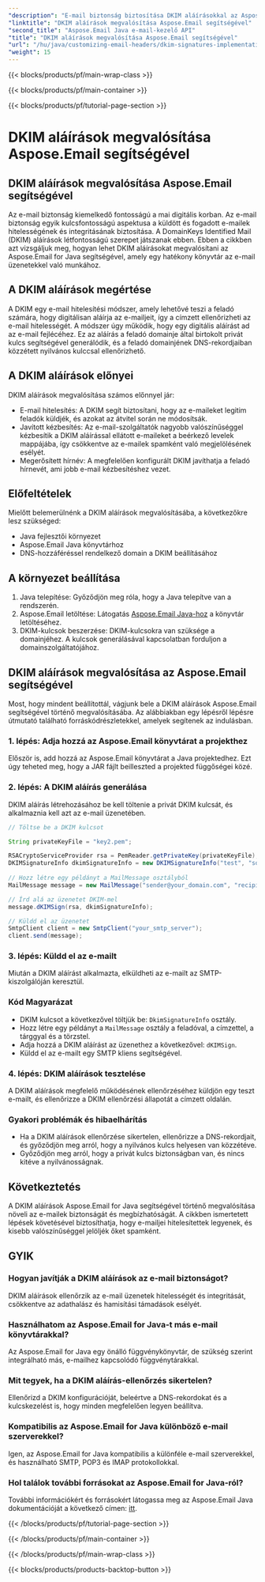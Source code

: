 ```yaml
---
"description": "E-mail biztonság biztosítása DKIM aláírásokkal az Aspose.Email for Java használatával. Lépésről lépésre útmutató és kód a DKIM megvalósításához."
"linktitle": "DKIM aláírások megvalósítása Aspose.Email segítségével"
"second_title": "Aspose.Email Java e-mail-kezelő API"
"title": "DKIM aláírások megvalósítása Aspose.Email segítségével"
"url": "/hu/java/customizing-email-headers/dkim-signatures-implementation/"
"weight": 15
---
```


{{< blocks/products/pf/main-wrap-class >}}

{{< blocks/products/pf/main-container >}}

{{< blocks/products/pf/tutorial-page-section >}}

# DKIM aláírások megvalósítása Aspose.Email segítségével


## DKIM aláírások megvalósítása Aspose.Email segítségével

Az e-mail biztonság kiemelkedő fontosságú a mai digitális korban. Az e-mail biztonság egyik kulcsfontosságú aspektusa a küldött és fogadott e-mailek hitelességének és integritásának biztosítása. A DomainKeys Identified Mail (DKIM) aláírások létfontosságú szerepet játszanak ebben. Ebben a cikkben azt vizsgáljuk meg, hogyan lehet DKIM aláírásokat megvalósítani az Aspose.Email for Java segítségével, amely egy hatékony könyvtár az e-mail üzenetekkel való munkához.

## A DKIM aláírások megértése

A DKIM egy e-mail hitelesítési módszer, amely lehetővé teszi a feladó számára, hogy digitálisan aláírja az e-mailjeit, így a címzett ellenőrizheti az e-mail hitelességét. A módszer úgy működik, hogy egy digitális aláírást ad az e-mail fejlécéhez. Ez az aláírás a feladó domainje által birtokolt privát kulcs segítségével generálódik, és a feladó domainjének DNS-rekordjaiban közzétett nyilvános kulccsal ellenőrizhető.

## A DKIM aláírások előnyei

DKIM aláírások megvalósítása számos előnnyel jár:
- E-mail hitelesítés: A DKIM segít biztosítani, hogy az e-maileket legitim feladók küldjék, és azokat az átvitel során ne módosítsák.
- Javított kézbesítés: Az e-mail-szolgáltatók nagyobb valószínűséggel kézbesítik a DKIM aláírással ellátott e-maileket a beérkező levelek mappájába, így csökkentve az e-mailek spamként való megjelölésének esélyét.
- Megerősített hírnév: A megfelelően konfigurált DKIM javíthatja a feladó hírnevét, ami jobb e-mail kézbesítéshez vezet.

## Előfeltételek

Mielőtt belemerülnénk a DKIM aláírások megvalósításába, a következőkre lesz szükséged:
- Java fejlesztői környezet
- Aspose.Email Java könyvtárhoz
- DNS-hozzáféréssel rendelkező domain a DKIM beállításához

## A környezet beállítása

1. Java telepítése: Győződjön meg róla, hogy a Java telepítve van a rendszerén.
2. Aspose.Email letöltése: Látogatás [Aspose.Email Java-hoz](https://products.aspose.com/email/java/) a könyvtár letöltéséhez.
3. DKIM-kulcsok beszerzése: DKIM-kulcsokra van szüksége a domainjéhez. A kulcsok generálásával kapcsolatban forduljon a domainszolgáltatójához.

## DKIM aláírások megvalósítása az Aspose.Email segítségével

Most, hogy mindent beállítottál, vágjunk bele a DKIM aláírások Aspose.Email segítségével történő megvalósításába. Az alábbiakban egy lépésről lépésre útmutató található forráskódrészletekkel, amelyek segítenek az indulásban.

### 1. lépés: Adja hozzá az Aspose.Email könyvtárat a projekthez

Először is, add hozzá az Aspose.Email könyvtárat a Java projektedhez. Ezt úgy teheted meg, hogy a JAR fájlt beilleszted a projekted függőségei közé.

### 2. lépés: A DKIM aláírás generálása

DKIM aláírás létrehozásához be kell töltenie a privát DKIM kulcsát, és alkalmaznia kell azt az e-mail üzenetében.

```java
// Töltse be a DKIM kulcsot

String privateKeyFile = "key2.pem";

RSACryptoServiceProvider rsa = PemReader.getPrivateKey(privateKeyFile);
DKIMSignatureInfo dkimSignatureInfo = new DKIMSignatureInfo("test", "some_email.com");
 
// Hozz létre egy példányt a MailMessage osztályból
MailMessage message = new MailMessage("sender@your_domain.com", "recipient@recipient_domain.com", "Subject", "Body");

// Írd alá az üzenetet DKIM-mel
message.dKIMSign(rsa, dkimSignatureInfo);

// Küldd el az üzenetet
SmtpClient client = new SmtpClient("your_smtp_server");
client.send(message);
```

### 3. lépés: Küldd el az e-mailt

Miután a DKIM aláírást alkalmazta, elküldheti az e-mailt az SMTP-kiszolgálóján keresztül.

### Kód Magyarázat

- DKIM kulcsot a következővel töltjük be: `DkimSignatureInfo` osztály.
- Hozz létre egy példányt a `MailMessage` osztály a feladóval, a címzettel, a tárggyal és a törzstel.
- Adja hozzá a DKIM aláírást az üzenethez a következővel: `dKIMSign`.
- Küldd el az e-mailt egy SMTP kliens segítségével.

### 4. lépés: DKIM aláírások tesztelése

A DKIM aláírások megfelelő működésének ellenőrzéséhez küldjön egy teszt e-mailt, és ellenőrizze a DKIM ellenőrzési állapotát a címzett oldalán.

### Gyakori problémák és hibaelhárítás

- Ha a DKIM aláírások ellenőrzése sikertelen, ellenőrizze a DNS-rekordjait, és győződjön meg arról, hogy a nyilvános kulcs helyesen van közzétéve.
- Győződjön meg arról, hogy a privát kulcs biztonságban van, és nincs kitéve a nyilvánosságnak.

## Következtetés

A DKIM aláírások Aspose.Email for Java segítségével történő megvalósítása növeli az e-mailek biztonságát és megbízhatóságát. A cikkben ismertetett lépések követésével biztosíthatja, hogy e-mailjei hitelesítettek legyenek, és kisebb valószínűséggel jelöljék őket spamként.

## GYIK

### Hogyan javítják a DKIM aláírások az e-mail biztonságot?

DKIM aláírások ellenőrzik az e-mail üzenetek hitelességét és integritását, csökkentve az adathalász és hamisítási támadások esélyét.

### Használhatom az Aspose.Email for Java-t más e-mail könyvtárakkal?

Az Aspose.Email for Java egy önálló függvénykönyvtár, de szükség szerint integrálható más, e-mailhez kapcsolódó függvénytárakkal.

### Mit tegyek, ha a DKIM aláírás-ellenőrzés sikertelen?

Ellenőrizd a DKIM konfigurációját, beleértve a DNS-rekordokat és a kulcskezelést is, hogy minden megfelelően legyen beállítva.

### Kompatibilis az Aspose.Email for Java különböző e-mail szerverekkel?

Igen, az Aspose.Email for Java kompatibilis a különféle e-mail szerverekkel, és használható SMTP, POP3 és IMAP protokollokkal.

### Hol találok további forrásokat az Aspose.Email for Java-ról?

További információkért és forrásokért látogassa meg az Aspose.Email Java dokumentációját a következő címen: [itt](https://reference.aspose.com/email/java/).

{{< /blocks/products/pf/tutorial-page-section >}}

{{< /blocks/products/pf/main-container >}}

{{< /blocks/products/pf/main-wrap-class >}}

{{< blocks/products/products-backtop-button >}}